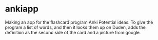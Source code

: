 # ankiapp
Making an app for the flashcard program Anki
Potential ideas:
To give the program a list of words, and then it looks them up on Duden, adds the definition as the second side of the card
and a picture from google.
